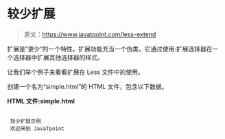 # 较少扩展

> 原文：<https://www.javatpoint.com/less-extend>

扩展是“更少”的一个特性。扩展功能充当一个伪类，它通过使用:扩展选择器在一个选择器中扩展其他选择器的样式。

让我们举个例子来看看扩展在 Less 文件中的使用。

创建一个名为“simple.html”的 HTML 文件，包含以下数据。

**HTML 文件:simple.html**

```

 较少扩展示例
 欢迎来到 JavaTpoint

```